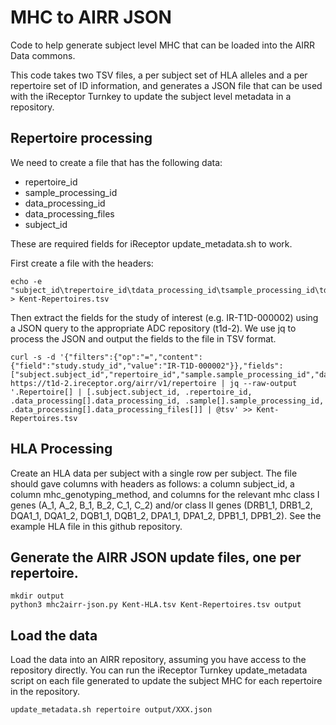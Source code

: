 # MHC to AIRR JSON

Code to help generate subject level MHC that can be loaded into
the AIRR Data commons.

This code takes two TSV files, a per subject set of HLA alleles and
a per repertoire set of ID information, and generates a JSON file that
can be used with the iReceptor Turnkey to update the subject level
metadata in a repository.


## Repertoire processing

We need to create a file that has the following data:
   - repertoire_id
   - sample_processing_id
   - data_processing_id
   - data_processing_files
   - subject_id

These are required fields for iReceptor update_metadata.sh to work.

First create a file with the headers:

```
echo -e "subject_id\trepertoire_id\tdata_processing_id\tsample_processing_id\tdata_processing_files" > Kent-Repertoires.tsv
```

Then extract the fields for the study of interest (e.g. IR-T1D-000002)
using a JSON query to the appropriate ADC repository (t1d-2). We use 
jq to process the JSON and output the fields to the file in TSV format.

```
curl -s -d '{"filters":{"op":"=","content":{"field":"study.study_id","value":"IR-T1D-000002"}},"fields":["subject.subject_id","repertoire_id","sample.sample_processing_id","data_processing.data_processing_id","data_processing.data_processing_files"]}' https://t1d-2.ireceptor.org/airr/v1/repertoire | jq --raw-output '.Repertoire[] | [.subject.subject_id, .repertoire_id, .data_processing[].data_processing_id, .sample[].sample_processing_id, .data_processing[].data_processing_files[]] | @tsv' >> Kent-Repertoires.tsv
```

## HLA Processing

Create an HLA data per subject with a single row per subject. 
The file should gave columns with headers as follows: a column
subject_id, a column mhc_genotyping_method, and columns for the
relevant mhc class I genes (A_1, A_2, B_1, B_2, C_1, C_2) and/or
class II genes (DRB1_1, DRB1_2, DQA1_1, DQA1_2, DQB1_1, DQB1_2,
DPA1_1, DPA1_2, DPB1_1, DPB1_2). See the example HLA file in this
github repository.

## Generate the AIRR JSON update files, one per repertoire.
```
mkdir output
python3 mhc2airr-json.py Kent-HLA.tsv Kent-Repertoires.tsv output 
```

## Load the data

Load the data into an AIRR repository, assuming you have access
to the repository directly. You can run the iReceptor Turnkey
update_metadata script on each file generated to update the subject
MHC for each repertoire in the repository.
```
update_metadata.sh repertoire output/XXX.json
```

